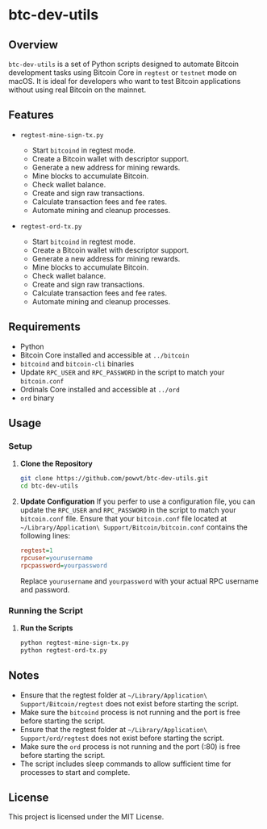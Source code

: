 # btc-dev-utils

## Overview

`btc-dev-utils` is a set of Python scripts designed to automate Bitcoin development tasks using Bitcoin Core in `regtest` or `testnet` mode on macOS. It is ideal for developers who want to test Bitcoin applications without using real Bitcoin on the mainnet.

## Features

- `regtest-mine-sign-tx.py`

  - Start `bitcoind` in regtest mode.
  - Create a Bitcoin wallet with descriptor support.
  - Generate a new address for mining rewards.
  - Mine blocks to accumulate Bitcoin.
  - Check wallet balance.
  - Create and sign raw transactions.
  - Calculate transaction fees and fee rates.
  - Automate mining and cleanup processes.

- `regtest-ord-tx.py`
  - Start `bitcoind` in regtest mode.
  - Create a Bitcoin wallet with descriptor support.
  - Generate a new address for mining rewards.
  - Mine blocks to accumulate Bitcoin.
  - Check wallet balance.
  - Create and sign raw transactions.
  - Calculate transaction fees and fee rates.
  - Automate mining and cleanup processes.

## Requirements

- Python
- Bitcoin Core installed and accessible at `../bitcoin`
- `bitcoind` and `bitcoin-cli` binaries
- Update `RPC_USER` and `RPC_PASSWORD` in the script to match your `bitcoin.conf`
- Ordinals Core installed and accessible at `../ord`
- `ord` binary

## Usage

### Setup

1. **Clone the Repository**

   ```sh
   git clone https://github.com/powvt/btc-dev-utils.git
   cd btc-dev-utils
   ```

2. **Update Configuration**
   If you perfer to use a configuration file, you can update the `RPC_USER` and `RPC_PASSWORD` in the script to match your `bitcoin.conf` file.
   Ensure that your `bitcoin.conf` file located at `~/Library/Application\ Support/Bitcoin/bitcoin.conf` contains the following lines:

   ```ini
   regtest=1
   rpcuser=yourusername
   rpcpassword=yourpassword
   ```

   Replace `yourusername` and `yourpassword` with your actual RPC username and password.

### Running the Script

1. **Run the Scripts**
   ```sh
   python regtest-mine-sign-tx.py
   python regtest-ord-tx.py
   ```

## Notes

- Ensure that the regtest folder at `~/Library/Application\ Support/Bitcoin/regtest` does not exist before starting the script.
- Make sure the `bitcoind` process is not running and the port is free before starting the script.
- Ensure that the regtest folder at `~/Library/Application\ Support/ord/regtest` does not exist before starting the script.
- Make sure the `ord` process is not running and the port (:80) is free before starting the script.
- The script includes sleep commands to allow sufficient time for processes to start and complete.

## License

This project is licensed under the MIT License.
